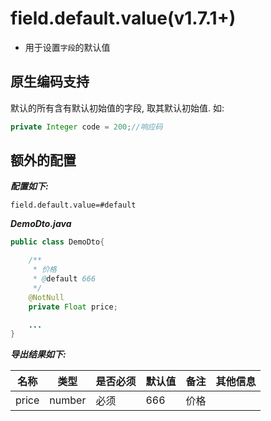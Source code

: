 # field.default.value(v1.7.1+)

- 用于设置`字段`的默认值 

## 原生编码支持

默认的所有含有默认初始值的字段, 取其默认初始值.
如:
```java
private Integer code = 200;//响应码
```

## 额外的配置

***配置如下:***

```properties
field.default.value=#default
```

***DemoDto.java***

```java
public class DemoDto{

    /**
     * 价格
     * @default 666
     */
    @NotNull
    private Float price;

    ...
}
```

***导出结果如下:***


| 名称 | 类型 | 是否必须 | 默认值 | 备注 | 其他信息 |
| --- | --- | --- | --- | --- | --- |
| price	| number | 必须 | 666 | 价格	| |